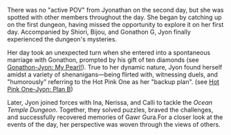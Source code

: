 There was no "active POV" from Jyonathan on the second day, but she was spotted with other members throughout the day. She began by catching up on the first dungeon, having missed the opportunity to explore it on her first day. Accompanied by Shiori, Bijou, and Gonathon G, Jyon finally experienced the dungeon's mysteries.

Her day took an unexpected turn when she entered into a spontaneous marriage with Gonathon, prompted by his gift of ten diamonds (see [Gonathon-Jyon: My Pearl!](#edge:gonathon-g-ame-top-2-bottom-2)). True to her dynamic nature, Jyon found herself amidst a variety of shenanigans—being flirted with, witnessing duels, and "humorously" referring to the Hot Pink One as her "backup plan". (see [Hot Pink One-Jyon: Plan B](#edge:ame-hot-pink-one-left-2-bottom-2))

Later, Jyon joined forces with Ina, Nerissa, and Calli to tackle the *Ocean Temple Dungeon*. Together, they solved puzzles, braved the challenges, and successfully recovered memories of Gawr Gura.For a closer look at the events of the day, her perspective was woven through the views of others.
